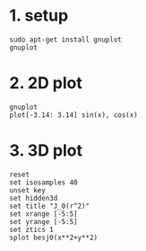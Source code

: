 # 1. setup

```
sudo apt-get install gnuplot
gnuplot
```
# 2. 2D plot

```
gnuplot
plot[-3.14: 3.14] sin(x), cos(x)
```
# 3. 3D plot

```
reset
set isosamples 40
unset key
set hidden3d
set title "J_0(r^2)"
set xrange [-5:5]
set yrange [-5:5]
set ztics 1
splot besj0(x**2+y**2)
```
